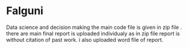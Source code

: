 # Falguni
Data science and decision making
the main code file is given in zip file . 
there are main final report is uploaded individualy as in zip file report is without citation of past work.
i also uploaded word file of report.
